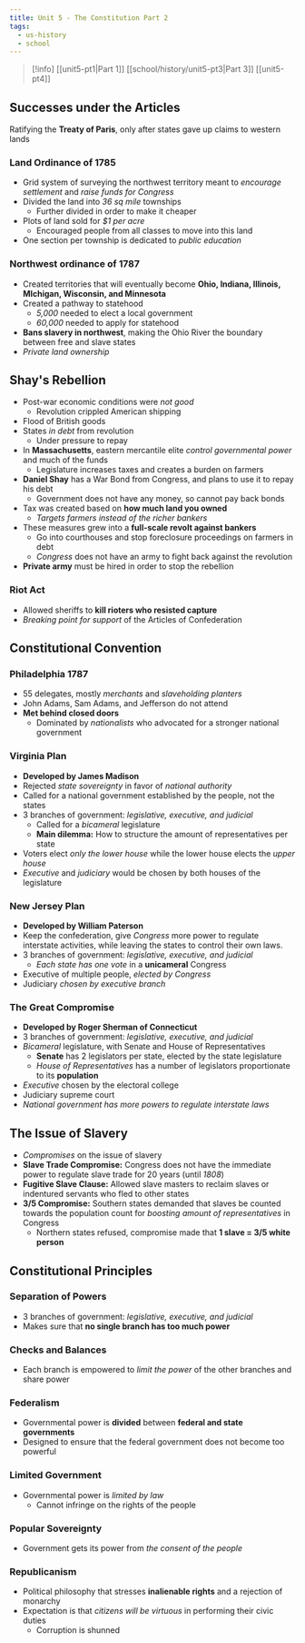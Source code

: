 ```yaml
---
title: Unit 5 - The Constitution Part 2
tags:
  - us-history
  - school
---
```

>[!info] [[unit5-pt1|Part 1]] [[school/history/unit5-pt3|Part 3]] [[unit5-pt4]]
## Successes under the Articles

Ratifying the **Treaty of Paris**, only after states gave up claims to western lands

### Land Ordinance of 1785

- Grid system of surveying the northwest territory meant to *encourage settlement* and *raise funds for Congress*
- Divided the land into *36 sq mile* townships
	- Further divided in order to make it cheaper
- Plots of land sold for *$1 per acre*
	- Encouraged people from all classes to move into this land
- One section per township is dedicated to *public education*

### Northwest ordinance of 1787

- Created territories that will eventually become **Ohio, Indiana, Illinois, MIchigan, Wisconsin, and Minnesota**
- Created a pathway to statehood
	- *5,000* needed to elect a local government
	- *60,000* needed to apply for statehood
- **Bans slavery in northwest**, making the Ohio River the boundary between free and slave states
- *Private land ownership*

## Shay's Rebellion

- Post-war economic conditions were *not good*
	- Revolution crippled American shipping
- Flood of British goods
- States *in debt* from revolution
	- Under pressure to repay 
- In **Massachusetts**, eastern mercantile elite *control governmental power* and much of the funds
	- Legislature increases taxes and creates a burden on farmers
- **Daniel Shay** has a War Bond from Congress, and plans to use it to repay his debt
	- Government does not have any money, so cannot pay back bonds
- Tax was created based on **how much land you owned**
	- *Targets farmers instead of the richer bankers*
- These measures grew into a **full-scale revolt against bankers**
	- Go into courthouses and stop foreclosure proceedings on farmers in debt
	- *Congress* does not have an army to fight back against the revolution
- **Private army** must be hired in order to stop the rebellion

### Riot Act

- Allowed sheriffs to **kill rioters who resisted capture**
- *Breaking point for support* of the Articles of Confederation

## Constitutional Convention

### Philadelphia 1787

- 55 delegates, mostly *merchants* and *slaveholding planters*
- John Adams, Sam Adams, and Jefferson do not attend
- **Met behind closed doors**
	- Dominated by *nationalists* who advocated for a stronger national government

### Virginia Plan

- **Developed by James Madison**
- Rejected *state sovereignty* in favor of *national authority*
- Called for a national government established by the people, not the states
- 3 branches of government: *legislative, executive, and judicial*
	- Called for a *bicameral* legislature
	- **Main dilemma:** How to structure the amount of representatives per state
- Voters elect *only the lower house* while the lower house elects the *upper house*
- *Executive* and *judiciary* would be chosen by both houses of the legislature

### New Jersey Plan

- **Developed by William Paterson**
- Keep the confederation, give *Congress* more power to regulate interstate activities, while leaving the states to control their own laws. 
- 3 branches of government: *legislative, executive, and judicial*
	- *Each state has one vote* in a **unicameral** Congress
- Executive of multiple people, *elected by Congress*
- Judiciary *chosen by executive branch*

### The Great Compromise

- **Developed by Roger Sherman of Connecticut**
- 3 branches of government: *legislative, executive, and judicial*
- *Bicameral* legislature, with Senate and House of Representatives
	- **Senate** has 2 legislators per state, elected by the state legislature
	- *House of Representatives* has a number of legislators proportionate to its **population**
- *Executive* chosen by the electoral college
- Judiciary supreme court
- *National government has more powers to regulate interstate laws*

## The Issue of Slavery

- *Compromises* on the issue of slavery
- **Slave Trade Compromise:** Congress does not have the immediate power to regulate slave trade for 20 years (until *1808*)
- **Fugitive Slave Clause:** Allowed slave masters to reclaim slaves or indentured servants who fled to other states
- **3/5 Compromise:** Southern states demanded that slaves be counted towards the population count for *boosting amount of representatives* in Congress
	- Northern states refused, compromise made that **1 slave = 3/5 white person** 

## Constitutional Principles

### Separation of Powers

- 3 branches of government: *legislative, executive, and judicial*
- Makes sure that **no single branch has too much power**
### Checks and Balances

- Each branch is empowered to *limit the power* of the other branches and share power
### Federalism

- Governmental power is **divided** between **federal and state governments**
- Designed to ensure that the federal government does not become too powerful
### Limited Government

- Governmental power is *limited by law*
	- Cannot infringe on the rights of the people
### Popular Sovereignty

- Government gets its power from *the consent of the people*
### Republicanism

- Political philosophy that stresses **inalienable rights** and a rejection of monarchy
- Expectation is that *citizens will be virtuous* in performing their civic duties
	- Corruption is shunned